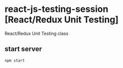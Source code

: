 # react-js-testing-session [React/Redux Unit Testing]
React/Redux Unit Testing class

## start server
`npm start`